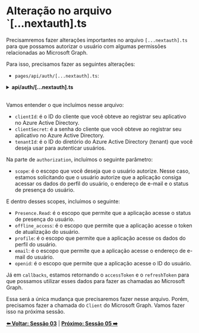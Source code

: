 # Alteração no arquivo `[...nextauth].ts 

Precisamremos fazer alterações importantes no arquivo `[...nextauth].ts` para que possamos autorizar o usuário com algumas permissões relacionadas ao Microsoft Graph.

Para isso, precisamos fazer as seguintes alterações:

- `pages/api/auth/[...nextauth].ts`:

<details><summary><b>api/auth/[...nextauth].ts</b></summary>
<br/>

```ts
/**
 * file: pages/api/auth/[...nextauth].ts
 * description: file responsible for the authenticate an user using AAD Provider
 * data: 10/28/2022
 * author: Glaucia Lemos <Twitter: @glaucia_lemos86>
 */

import NextAuth, { NextAuthOptions } from "next-auth";
import AzureADProvider from 'next-auth/providers/azure-ad';

export const authOptions: NextAuthOptions = {
  providers: [
    AzureADProvider({
      clientId: process.env.AZURE_AD_CLIENT_ID,
      clientSecret: process.env.AZURE_AD_CLIENT_SECRET,
      tenantId: process.env.AZURE_AD_TENANT_ID,
      authorization: {
        params: {
          scope: 'openid profile email offline_access Presence.Read'
        }
      }
    }),
  ],
  callbacks: {
    async jwt({ token, account }) {
      // Persist the OAuth access_token to the right token after signin
      if (account) {
        token.accessToken = account.access_token;
        token.refreshToken = account.refresh_token;
      }

      return token;
    }
  }
}

export default NextAuth(authOptions);
```

</details>
<br/>

Vamos entender o que incluímos nesse arquivo:

- `clientId`: é o ID do cliente que você obteve ao registrar seu aplicativo no Azure Active Directory.
- `clientSecret`: é a senha do cliente que você obteve ao registrar seu aplicativo no Azure Active Directory.
- `tenantId`: é o ID do diretório do Azure Active Directory (tenant) que você deseja usar para autenticar usuários.

Na parte de `authorization`, incluímos o seguinte parâmetro:	

- `scope`: é o escopo que você deseja que o usuário autorize. Nesse caso, estamos solicitando que o usuário autorize que a aplicação consiga acessar os dados do perfil do usuário, o endereço de e-mail e o status de presença do usuário.

E dentro desses scopes, incluímos o seguinte:

- `Presence.Read`: é o escopo que permite que a aplicação acesse o status de presença do usuário.
- `offline_access`: é o escopo que permite que a aplicação acesse o token de atualização do usuário.
- `profile`: é o escopo que permite que a aplicação acesse os dados do perfil do usuário.
- `email`: é o escopo que permite que a aplicação acesse o endereço de e-mail do usuário.
- `openid`: é o escopo que permite que a aplicação acesse o ID do usuário.

Já em `callbacks`, estamos retornando o `accessToken` e o `refreshToken` para que possamos utilizar esses dados para fazer as chamadas ao Microsoft Graph.

Essa será a única mudança que precisaremos fazer nesse arquivo. Porém, precisamos fazer a chamada do `Client` do Microsoft Graph. Vamos fazer isso na próxima sessão.


**[⬅️ Voltar: Sessão 03](./03-session.md)**
| **[Próximo: Sessão 05 ➡️](./05-session.md)**


